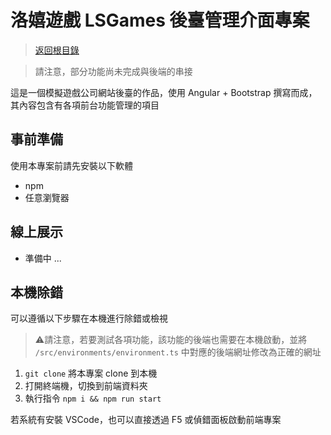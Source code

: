 # 洛嬉遊戲 LSGames 後臺管理介面專案

> [返回根目錄](https://github.com/samuikaze/my-work-2023)

> 請注意，部分功能尚未完成與後端的串接

這是一個模擬遊戲公司網站後臺的作品，使用 Angular + Bootstrap 撰寫而成，其內容包含有各項前台功能管理的項目

## 事前準備

使用本專案前請先安裝以下軟體

- npm
- 任意瀏覽器

## 線上展示

- 準備中 ...

## 本機除錯

可以遵循以下步驟在本機進行除錯或檢視

> ⚠️請注意，若要測試各項功能，該功能的後端也需要在本機啟動，並將 `/src/environments/environment.ts` 中對應的後端網址修改為正確的網址

1. `git clone` 將本專案 clone 到本機
2. 打開終端機，切換到前端資料夾
3. 執行指令 `npm i && npm run start`

若系統有安裝 VSCode，也可以直接透過 F5 或偵錯面板啟動前端專案
